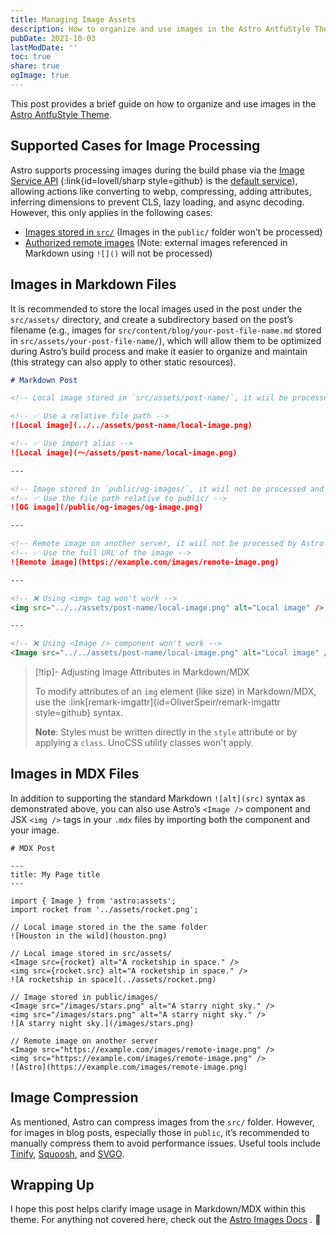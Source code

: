 ```yaml
---
title: Managing Image Assets
description: How to organize and use images in the Astro AntfuStyle Theme
pubDate: 2021-10-03
lastModDate: ''
toc: true
share: true
ogImage: true
---
```



This post provides a brief guide on how to organize and use images in the [Astro AntfuStyle Theme](https://github.com/lin-stephanie/astro-antfustyle-theme).

## Supported Cases for Image Processing

Astro supports processing images during the build phase via the [Image Service API](https://docs.astro.build/en/reference/image-service-reference/) (:link{id=lovell/sharp style=github} is the [default service](https://docs.astro.build/en/guides/images/#default-image-service)), allowing actions like converting to webp, compressing, adding attributes, inferring dimensions to prevent CLS, lazy loading, and async decoding. However, this only applies in the following cases:

- [Images stored in `src/`](https://docs.astro.build/en/guides/images/#where-to-store-images) (Images in the `public/` folder won’t be processed)
- [Authorized remote images](https://docs.astro.build/en/guides/images/#authorizing-remote-images) (Note: external images referenced in Markdown using `![]()` will not be processed)

## Images in Markdown Files

It is recommended to store the local images used in the post under the `src/assets/` directory, and create a subdirectory based on the post’s filename (e.g., images for `src/content/blog/your-post-file-name.md` stored in `src/assets/your-post-file-name/`), which will allow them to be optimized during Astro’s build process and make it easier to organize and maintain (this strategy can also apply to other static resources).


```md title='src/content/blog/post-name.md' wrap
# Markdown Post

<!-- Local image stored in `src/assets/post-name/`, it wiil be processed and optimized by Astro, resulting in hashed filenames and output to the `_astro/` directory within `dist` -->

<!-- ✅ Use a relative file path -->
![Local image](../../assets/post-name/local-image.png)

<!-- ✅ Use import alias -->
![Local image](～/assets/post-name/local-image.png)

---

<!-- Image stored in `public/og-images/`, it wiil not be processed and optimized by Astro -->
<!-- ✅ Use the file path relative to public/ -->
![OG image](/public/og-images/og-image.png)

---

<!-- Remote image on another server, it wiil not be processed by Astro -->
<!-- ✅ Use the full URL of the image -->
![Remote image](https://example.com/images/remote-image.png)

---

<!-- ❌ Using <img> tag won't work -->
<img src="../../assets/post-name/local-image.png" alt="Local image" />

---

<!-- ❌ Using <Image /> component won't work -->
<Image src="../../assets/post-name/local-image.png" alt="Local image" />

```

> [!tip]- Adjusting Image Attributes in Markdown/MDX
>
> To modify attributes of an `img` element (like size) in Markdown/MDX, use the :link[remark-imgattr]{id=OliverSpeir/remark-imgattr style=github} syntax.
> 
> **Note**: Styles must be written directly in the `style` attribute or by applying a `class`. UnoCSS utility classes won't apply.


## Images in MDX Files

In addition to supporting the standard Markdown `![alt](src)` syntax as demonstrated above, you can also use Astro’s `<Image />` component and JSX `<img />` tags in your `.mdx` files by importing both the component and your image.

```mdx title='src/content/blog/post-name.mdx'
# MDX Post

---
title: My Page title
---

import { Image } from 'astro:assets';
import rocket from '../assets/rocket.png';

// Local image stored in the the same folder
![Houston in the wild](houston.png)

// Local image stored in src/assets/
<Image src={rocket} alt="A rocketship in space." />
<img src={rocket.src} alt="A rocketship in space." />
![A rocketship in space](../assets/rocket.png)

// Image stored in public/images/
<Image src="/images/stars.png" alt="A starry night sky." />
<img src="/images/stars.png" alt="A starry night sky." />
![A starry night sky.](/images/stars.png)

// Remote image on another server
<Image src="https://example.com/images/remote-image.png" />
<img src="https://example.com/images/remote-image.png" />
![Astro](https://example.com/images/remote-image.png)
```

## Image Compression

As mentioned, Astro can compress images from the `src/` folder. However, for images in blog posts, especially those in `public`, it’s recommended to manually compress them to avoid performance issues. Useful tools include [Tinify](https://tinify.com/web), [Squoosh](https://squoosh.app/), and [SVGO](https://svgo.dev/).

## Wrapping Up

I hope this post helps clarify image usage in Markdown/MDX within this theme. For anything not covered here, check out the [Astro Images Docs](https://docs.astro.build/en/guides/images/) . 📖
